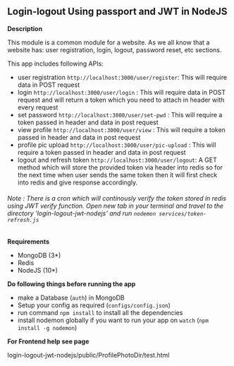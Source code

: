 
## Login-logout Using passport and JWT in NodeJS ##

**Description**

This module is a common module for a website. As we all know that a website has: user registration, login, logout, password reset, etc sections.

This app includes following APIs:
- user registration `http://localhost:3000/user/register`: This will require data in POST request
- login `http://localhost:3000/user/login` :  This will require data in POST request and will return a token which you need to attach in header with every request
- set password `http://localhost:3000/user/set-pwd` : This will require a token passed in header and data in post request
- view profile `http://localhost:3000/user/view` : This will require a token passed in header and data in post request
- profile pic upload `http://localhost:3000/user/pic-upload` : This will require a token passed in header and data in post request
- logout and refresh token `http://localhost:3000/user/logout`: A GET method which will store the provided token via header into redis so for the next time when user sends the same token then it will first check into redis and give response accordingly. 

###### Note : There is a cron which will continously verify the token stored in redis using JWT verify function. Open new tab in your terminal and travel to the directory 'login-logout-jwt-nodejs' and run `nodemon services/token-refresh.js`

**Requirements**
- MongoDB (3*)
- Redis
- NodeJS (10*)

**Do following things before running the app**
- make a Database (`auth`) in MongoDB
- Setup your config as required (`configs/config.json`)
- run command `npm install` to install all the dependencies
- install nodemon globally if you want to run your app on `watch` (`npm install -g nodemon`)

**For Frontend help see page**

login-logout-jwt-nodejs/public/ProfilePhotoDir/test.html
